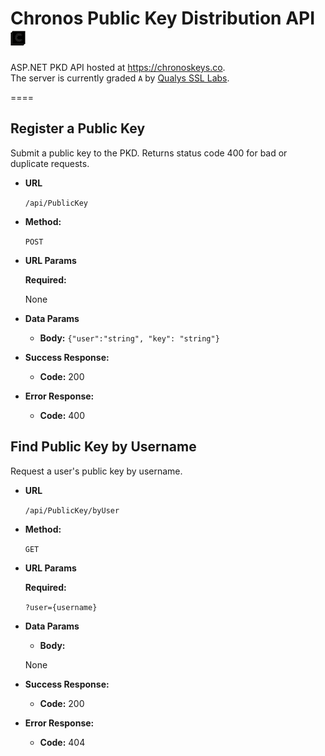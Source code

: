 **Chronos Public Key Distribution API ![icon](https://github.com/nevver/ChronosClient/blob/master/ChronosClient/Assets/Square44x44Logo.targetsize-24_altform-unplated.png?raw=true)**
====
ASP.NET PKD API hosted at https://chronoskeys.co. <br />
The server is currently graded `A` by <a href="https://www.ssllabs.com/ssltest/analyze.html?d=chronoskeys.co&hideResults=on">Qualys SSL Labs</a>. <br>

====

**Register a Public Key**
----

  Submit a public key to the PKD. Returns status code 400 for bad or duplicate requests.

* **URL**

  `/api/PublicKey`

* **Method:**

  `POST`
  
*  **URL Params**

   **Required:**

   None

* **Data Params**
  * **Body:**
   `{"user":"string", "key": "string"}`

* **Success Response:**

  * **Code:** 200 <br />
 
* **Error Response:**

  * **Code:** 400 <br />

**Find Public Key by Username**
----

  Request a user's public key by username.

* **URL**

  `/api/PublicKey/byUser`

* **Method:**

  `GET`
  
*  **URL Params**

   **Required:**
 
   `?user={username}`

* **Data Params**
  * **Body:**

   None

* **Success Response:**

  * **Code:** 200 <br />
 
* **Error Response:**

  * **Code:** 404 <br />

